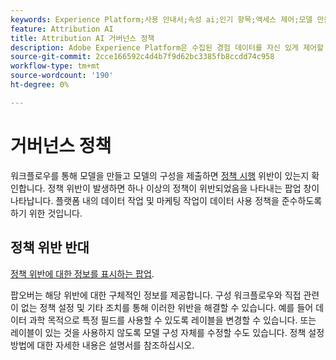 ```yaml
---
keywords: Experience Platform;사용 안내서;속성 ai;인기 항목;액세스 제어;모델 만들기
feature: Attribution AI
title: Attribution AI 거버넌스 정책
description: Adobe Experience Platform은 수집된 경험 데이터를 자신 있게 제어할 수 있는 몇 가지 서비스 및 도구를 제공합니다.
source-git-commit: 2cce166592c4d4b7f9d62bc3385fb8ccdd74c958
workflow-type: tm+mt
source-wordcount: '190'
ht-degree: 0%

---
```



# 거버넌스 정책

워크플로우를 통해 모델을 만들고 모델의 구성을 제출하면 [정책 시행](../../../data-governance/enforcement/auto-enforcement.md) 위반이 있는지 확인합니다. 정책 위반이 발생하면 하나 이상의 정책이 위반되었음을 나타내는 팝업 창이 나타납니다. 플랫폼 내의 데이터 작업 및 마케팅 작업이 데이터 사용 정책을 준수하도록 하기 위한 것입니다.

## 정책 위반 반대

[정책 위반에 대한 정보를 표시하는 팝업](../../attribution-ai/images/data-governance/policy-violation-popover-aai.png).

팝오버는 해당 위반에 대한 구체적인 정보를 제공합니다. 구성 워크플로우와 직접 관련이 없는 정책 설정 및 기타 조치를 통해 이러한 위반을 해결할 수 있습니다. 예를 들어 데이터 과학 목적으로 특정 필드를 사용할 수 있도록 레이블을 변경할 수 있습니다. 또는 레이블이 있는 것을 사용하지 않도록 모델 구성 자체를 수정할 수도 있습니다. 정책 설정 방법에 대한 자세한 내용은 설명서를 참조하십시오.